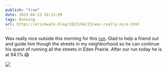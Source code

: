 ```yaml
---
publish: "true"
date: 2023-04-23 10:22:09
tags: Running
url: https://ericmwalk.blog/2023/04/23/was-really-nice.html
---
```


Was really nice outside this morning for this [run](http://www.strava.com/activities/8943176493). Glad to help a friend out and guide him though the streets in my neighborhood so he can continue his quest of running all the streets in Eden Prairie. After our run today he is at 94.1% 😱



![](https://ericmwalk.blog/uploads/2023/02f15f2c18.jpg)